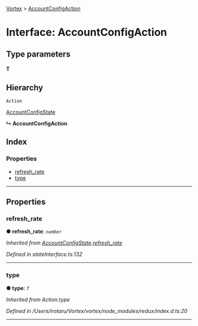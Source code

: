 [Vortex](../README.md) > [AccountConfigAction](../interfaces/accountconfigaction.md)

# Interface: AccountConfigAction

## Type parameters
#### T 
## Hierarchy

 `Action`

 [AccountConfigState](accountconfigstate.md)

**↳ AccountConfigAction**

## Index

### Properties

* [refresh_rate](accountconfigaction.md#refresh_rate)
* [type](accountconfigaction.md#type)

---

## Properties

<a id="refresh_rate"></a>

###  refresh_rate

**● refresh_rate**: *`number`*

*Inherited from [AccountConfigState](accountconfigstate.md).[refresh_rate](accountconfigstate.md#refresh_rate)*

*Defined in stateInterface.ts:132*

___
<a id="type"></a>

###  type

**● type**: *`T`*

*Inherited from Action.type*

*Defined in /Users/irotaru/Vortex/vortex/node_modules/redux/index.d.ts:20*

___

